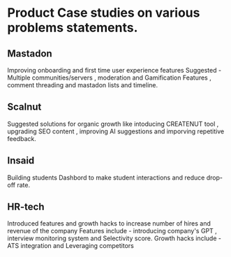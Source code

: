 # Product Case studies on various problems statements.
## Mastadon
Improving onboarding and first time user experience
features Suggested - Multiple communities/servers , moderation and Gamification Features , comment threading and mastadon lists and timeline.
## Scalnut
Suggested solutions for organic growth like intoducing CREATENUT tool , upgrading SEO content , improving AI suggestions and imporving repetitive feedback.
## Insaid
Building students Dashbord to make student interactions and reduce drop-off rate.
## HR-tech
Introduced features and growth hacks to increase number of hires and revenue of the company
Features include - introducing company's GPT , interview monitoring system and Selectivity score.
Growth hacks include - ATS integration and Leveraging competitors 
